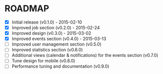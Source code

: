 # ROADMAP
- [x] Initial release (v0.1.0) - 2015-02-10
- [x] Improved job section (v0.2.0) - 2015-02-24
- [x] Improved design (v0.3.0) - 2015-03-02
- [x] Improved events section (v0.4.0) - 2015-03-13
- [ ] Improved user management section (v0.5.0)
- [ ] Improved statistics section (v0.6.0)
- [ ] Additional views (calendar & notifications) for the events section (v0.7.0)
- [ ] Tune design for mobile (v0.8.0)
- [ ] Performance tuning and documentation (v0.9.0)
